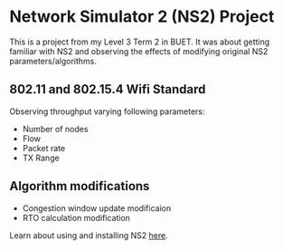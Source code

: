  
# Network Simulator 2 (NS2) Project
This is a project from my Level 3 Term 2 in BUET. It was about getting familiar with NS2 and observing the effects of modifying original NS2 parameters/algorithms.

## 802.11 and 802.15.4 Wifi Standard
Observing throughput varying following parameters:
 - Number of nodes
 - Flow
 - Packet rate
 - TX Range

## Algorithm modifications
 - Congestion window update modificaion
 - RTO calculation modification

Learn about using and installing NS2 [here](http://nsnam.sourceforge.net/wiki/index.php/Main_Page).